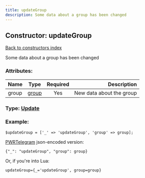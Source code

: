 ```yaml
---
title: updateGroup
description: Some data about a group has been changed
---
```

## Constructor: updateGroup  
[Back to constructors index](index.md)



Some data about a group has been changed

### Attributes:

| Name     |    Type       | Required | Description |
|----------|:-------------:|:--------:|------------:|
|group|[group](../types/group.md) | Yes|New data about the group|



### Type: [Update](../types/Update.md)


### Example:

```
$updateGroup = ['_' => 'updateGroup', 'group' => group];
```  

[PWRTelegram](https://pwrtelegram.xyz) json-encoded version:

```
{"_": "updateGroup", "group": group}
```


Or, if you're into Lua:  


```
updateGroup={_='updateGroup', group=group}

```


